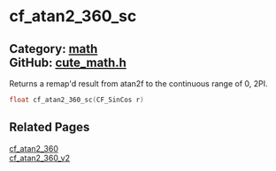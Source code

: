 [](../header.md ':include')

# cf_atan2_360_sc

Category: [math](/api_reference?id=math)  
GitHub: [cute_math.h](https://github.com/RandyGaul/cute_framework/blob/master/include/cute_math.h)  
---

Returns a remap'd result from atan2f to the continuous range of 0, 2PI.

```cpp
float cf_atan2_360_sc(CF_SinCos r)
```

## Related Pages

[cf_atan2_360](/math/cf_atan2_360.md)  
[cf_atan2_360_v2](/math/cf_atan2_360_v2.md)  
